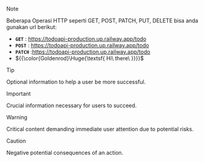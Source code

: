 > [!NOTE]
> Beberapa Operasi HTTP seperti GET, POST, PATCH, PUT, DELETE bisa anda gunakan url berikut:
> + **`GET`** : https://todoapi-production.up.railway.app/todo
> + **`POST`** : https://todoapi-production.up.railway.app/todo
> + **`PATCH`** :https://todoapi-production.up.railway.app/todo
> + ${{\color{Goldenrod}\Huge{\textsf{  Hi\ there\ \}}}}\$

> [!TIP]
> Optional information to help a user be more successful.

> [!IMPORTANT]
> Crucial information necessary for users to succeed.

> [!WARNING]
> Critical content demanding immediate user attention due to potential risks.

> [!CAUTION]
> Negative potential consequences of an action.



